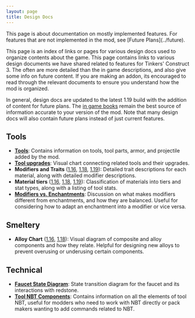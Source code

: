 ```yaml
---
layout: page
title: Design Docs
---
```

<div class="hatnote" markdown=1>
This page is about documentation on mostly implemented features. For features that are not implemented in the mod, see [Future Plans](../future).
</div>

This page is an index of links or pages for various design docs used to organize contents about the game.
This page contains links to various design documents we have shared related to features for Tinkers' Construct 3. The often are more detailed than the in game descriptions, and also give some info on future content. If you are making an addon, its encouraged to read through the relevant documents to ensure you understand how the mod is organized.

In general, design docs are updated to the latest 1.19 build with the addition of content for future plans. The [in game books](../books) remain the best source of information accurate to your version of the mod. Note that many design docs will also contain future plans instead of just current features.

## Tools

* [**Tools**](https://docs.google.com/spreadsheets/d/1SLqUg2Rg3HxTaJD97gXw3fipkz-jTY78k8JrunJhFic/edit#gid=0): Contains information on tools, tool parts, armor, and projectile added by the mod.
* [**Tool upgrades**](https://docs.google.com/drawings/d/1OjAT9ySZ3pXVbgXZY5RpfNkpVWJ5ectsqEbYELlU7OQ/edit): Visual chart connecting related tools and their upgrades.
* **Modifiers and Traits** ([1.16](https://docs.google.com/spreadsheets/d/18duuzGfy3-AF9zUTsl_wg-osdjykvkZzpJT2EiR5UuM/edit), [1.18](https://docs.google.com/spreadsheets/d/17qwV8UOR0DBsUqbxyernG4e4LtjAZ55DMAqnJWc2kLw/edit), [1.19](https://docs.google.com/spreadsheets/d/19Nbi-jTrhZg4zMZ8DreELWHv6SZDik5wxiz13Iqhnbw/edit?usp=sharing)): Detailed trait descriptions for each material, along with detailed modifier descriptions.
* **Material tiers** ([1.16](https://docs.google.com/spreadsheets/d/1fx9SF4K_6Eg9LBCuaV43bdyuh5KgNZsAIY6fkYAFbYQ/edit), [1.18](https://docs.google.com/spreadsheets/d/10nTUAQ5iPhzyf8BTlX9Wy9spJLbYrziYeCwZWcD5xJ0/edit), [1.19](https://docs.google.com/spreadsheets/d/1c8SOET2_i82slCiay_Cn0NNmoGBYn-IhmIl9PePwqEY/edit?usp=sharing)): Classification of materials into tiers and stat types, along with a listing of tool stats.
* [**Modifiers vs. Enchantments**](enchantments): Discussion on what makes modifiers different from enchantments, and how they are balanced. Useful for considering how to adapt an enchantment into a modifier or vice versa.

## Smeltery

* **Alloy Chart** ([1.16](https://docs.google.com/drawings/d/1hg0j298beD-zXRuwCl4zq7YVZ_p0xi_JgK7hRNPa2vA/edit), [1.18](https://docs.google.com/drawings/d/1TQHHbeXNRGBd-vwkw5OaY9N3-tvIQuG6cUaiOXJho54/edit)): Visual diagram of composite and alloy components and how they relate. Helpful for designing new alloys to prevent overusing or underusing certain components.

## Technical

* [**Faucet State Diagram**](https://docs.google.com/drawings/d/1Hxv2Xdv3n_D2cg1fpCvv1jYoIz3hVJ5_zO-vr74L754/edit?usp=sharing): State transition diagram for the faucet and its interactions with redstone.
* [**Tool NBT Components**](https://docs.google.com/drawings/d/1BI42KITkszTT0BVb4xeQQU1-38t2mcKaa1ISM8fHx2g/edit): Contains information on all the elements of tool NBT, useful for modders who need to work with NBT directly or pack makers wanting to add commands related to NBT.
